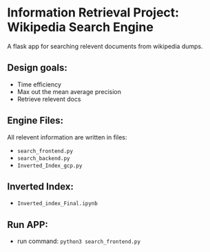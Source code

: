 # Information Retrieval Project: Wikipedia Search Engine

A flask app for searching relevent documents from wikipedia dumps.

## Design goals:

- Time efficiency
- Max out the mean average precision
- Retrieve relevent docs


## Engine Files:
All relevent information are written in files:

-  `search_frontend.py`
-  `search_backend.py`
- `Inverted_Index_gcp.py`

## Inverted Index:
- `Inverted_index_Final.ipynb`

## Run APP:

- run command: `python3 search_frontend.py`
